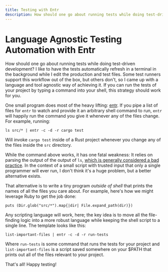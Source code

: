 ```yaml
---
title: Testing with Entr
description: How should one go about running tests while doing test-driven development? I like to have the tests automatically refresh in a terminal in the background while I edit the production and test files. Some test runners support this workflow out of the box, but others don't, so I came up with a language and tool agnostic way of achieving it. If you can run the tests of your project by typing a command into your shell, this strategy should work for you.
---
```


# Language Agnostic Testing Automation with Entr

How should one go about running tests while doing test-driven development? I like to have the tests automatically refresh in a terminal in the background while I edit the production and test files. Some test runners support this workflow out of the box, but others don't, so I came up with a language and tool agnostic way of achieving it. If you can run the tests of your project by typing a command into your shell, this strategy should work for you.

One small program does most of the heavy lifting: [entr](http://eradman.com/entrproject/). If you pipe a list of files for `entr` to watch and provide it an arbitrary shell command to run, `entr` will happily run the command you give it whenever any of the files change. For example, running:

```
ls src/* | entr -c -d -r cargo test
```

Will invoke `cargo test` inside of a Rust project whenever you change any of the files inside the `src` directory.

While the command above works, it has one fatal weakness: It relies on parsing the output of the output of `ls`, [which is generally considered a bad practice](https://unix.stackexchange.com/questions/128985/why-not-parse-ls-and-what-to-do-instead). In the context of a small script with trusted input that only a single programmer will ever run, I don't think it's a huge problem, but a better alternative exists.

That alternative is to write a tiny program _outside of shell_ that prints the names of all the files you care about. For example, here's how we might leverage Ruby to get the job done:

```
puts (Dir.glob("src/*").map{|dir| File.expand_path(dir)})
```

Any scripting language will work, here; the key idea is to move all the file-finding logic into a more robust language while keeping the shell script to a single line. The template looks like this:

```
list-important-files | entr -c -d -r run-tests
```

Where `run-tests` is some command that runs the tests for your project and `list-important-files` is a script saved somewhere on your $PATH that prints out all of the files relevant to your project.

That's all! Happy testing!
